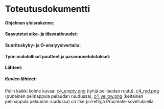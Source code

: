 # Toteutusdokumentti

#### Ohjelman yleisrakenne:

#### Saavutetut aika- ja tilavaativuudet:

#### Suorituskyky- ja O-analyysivertailu:

#### Työn mahdolliset puutteet ja parannusehdotukset:

#### Lähteet:

##### Kuvien lähteet:
Pelin kaikki kolme kuvaa: [c4_empty.png](https://github.com/vilkiida/tiralabra-connectfour/blob/main/src/assets/c4_empty.png) (tyhjä pelilaudan ruutu), [c4_red.png](https://github.com/vilkiida/tiralabra-connectfour/blob/main/src/assets/c4_red.png) (punainen pelinappula pelaudan ruudussa), 
[c4_yellow.png](https://github.com/vilkiida/tiralabra-connectfour/blob/main/src/assets/c4_yellow.png) (keltainen pelinappula pelaudan ruudussa) on itse piirrettyjä Procreate-sovelluksella.
